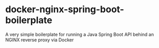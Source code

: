 # docker-nginx-spring-boot-boilerplate
A very simple boilerplate for running a Java Spring Boot API behind an NGINX reverse proxy via Docker
